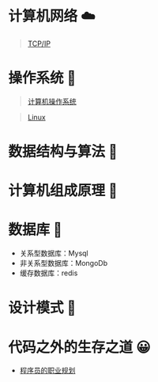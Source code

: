 # 计算机网络 :cloud:

> [TCP/IP](#)

# 操作系统 :bamboo:

> [计算机操作系统](#)

> [Linux](#)

# 数据结构与算法 :key:

# 计算机组成原理 :game_die:

# 数据库 :tractor:

* 关系型数据库：Mysql
* 非关系型数据库：MongoDb
* 缓存数据库：redis

# 设计模式 :horse_racing:

# 代码之外的生存之道 :grinning:
* [程序员的职业规划]()
